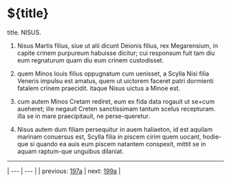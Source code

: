 # ${title}

title. NISUS.



1. Nisus Martis filius, siue ut alii dicunt Deionis filius, rex Megarensium, in capite crinem purpureum habuisse dicitur; cui responsum fuit tam diu eum regnaturum quam diu eum crinem custodisset.



2. quem Minos Iouis filius oppugnatum cum uenisset, a Scylla Nisi filia Veneris impulsu est amatus, quem ut uictorem faceret patri dormienti fatalem crinem praecidit. itaque Nisus uictus a Minoe est.



3. cum autem Minos Cretam rediret, eum ex fida data rogauit ut se+cum aueheret; ille negauit Creten sanctissimam tantum scelus recepturam. illa se in mare praecipitauit, ne perse-queretur.



4. Nisus autem dum filiam persequitur in auem haliaeton, id est aquilam marinam conuersus est, Scylla filia in piscem cirim quem uocant, hodie-que si quando ea auis eum piscem natantem conspexit, mittit se in aquam raptum-que unguibus dilaniat.



---

| --- | --- |
| previous: [197a](../197a/) | next: [199a](../199a/) |